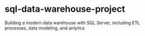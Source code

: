 # sql-data-warehouse-project
Building a modern data warehouse with SQL Server, including ETL processes, data modeling, and anlytics
